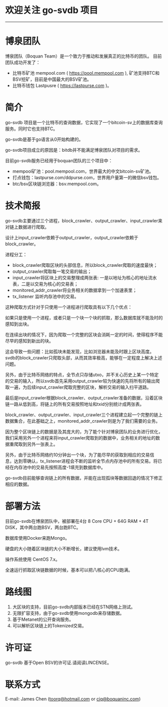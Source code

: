 # 欢迎关注 go-svdb 项目
------

# 博泉团队
  博泉团队（Boquan Team）是一个致力于推动和发展真正的比特币的团队。
  目前团队成功开发了：
  + 比特币矿池 mempool.com ( https://pool.mempool.com ), 矿池支持BTC和BSV挖矿，目前是中国最大的BSV矿池。
  + 比特币钱包 Lastpusre ( https://lastpurse.com )。
  
# 简介
  go-svdb 项目是一个比特币的查询数据，它实现了一个bitcoin-sv上的数据库查询服务。同时它也支持BTC。
  
  go-svdb是基于go语言从0开始构建的。
  
  go-svdb项目成立的原因是：bitdb并不能满足博泉团队对项目的需求。
  
  目前go-svdb服务已经用于boquan团队的三个项目中：
  
  + mempool矿池：pool.mempool.com，世界最大的中文bitcoin-sv矿池。
  + 打点钱包：lastpurse.com/ddpurse.com，世界用户量第一的微信bsv钱包。
  + btc/bsv区块链浏览器：bsv.mempool.com。

# 技术简报
  go-svdb主要通过三个进程，block_crawler、output_crawler、input_crawler来对链上数据进行爬取。

  设计上input_crawler依赖于output_crawler，output_crawler依赖于block_crawler。

  进程分工：
   + block_crawler爬取区块的头部信息，所以block_crawler爬取的速度最快；
   + output_crawler爬取每一笔交易的输出；
   + input_crawler将区块上的交易整理成两张表: 一是以地址为核心的地址流水表，二是以交易为核心的交易表；
   + monitored_addr_crawler将业务相关的数据拿到一个加速表里；
   + tx_listener 监听内存池中的交易。

  这种爬取方式针对于只使用一个进程进行爬取具有以下几个优点：

  如果只是使用一个进程，或者只是一个块一个块的抓取，那么数据库就不能及时的感知到出块。

  在连续出块的情况下，因为爬取一个完整的区块会消耗一定的时间，使得程序不能尽早的感知到新出的块。

  这会导致一些问题：比如孤块未能发现，比如浏览器未能及时跟上区块高度。svdb的block_crawler只爬取头部，从而其效率极高，能够在一定程度上解决上述问题。

  另外，由于比特币网络的特点，全节点只存储utxo，并不关心历史上某一个特定的交易的输入，所以svdb首先采用output_crawler较为快速的先将所有的输出爬取一遍，为后续input_crawler爬取完整的区块，解析交易的输入扫平道路。

  最后是input_crawler根据block_crawler、output_crawler准备的数据，沿着区块链一路从低到高，将链上的所有交易按照地址和txid分别统计成两张表。

  block_crawler、output_crawler、input_crawler三个进程建立起一个完整的链上数据集合，在此基础之上，monitored_addr_crawler则是为了我们需要的业务。

  因为整个区块链上的数据是及其庞大的，为了能个针对博泉团队的业务进行优化，我们采用另外一个进程来将input_crawler爬取到的数据中，业务相关的地址的数据重爬取到另外一张表上。

  另外，由于比特币网络约10分钟出一个块，为了能尽早的获取到相应的交易信息，达到零确认，tx_listener进程会不断的监听全节点内存池中的所有交易。将已经在内存池中的交易先按照高度-1填充到数据库中。

  go-svdb目前能够查询链上的所有数据，并能在出现孤块等数据回退的情况下修正相应的数据。
  
# 部署方法
  目前go-svdb在博泉团队中，被部署在4台 8 Core CPU + 64G RAM + 4T DISK，其中两台跑BSV，两台跑BTC。

  数据库使用Docker来跑Mongo。

  硬盘的大小随着区块链的大小不断增长，建议使用lvm技术。

  操作系统使用 CentOS 7.x。

  全速运行抓取区块链数据的时候，基本可以把八核心的CPU跑满。

# 路线图
  1. 大区块的支持，目前go-svdb内部版本已经在STN网络上测试。
  2. 无限扩容支持，由于go-svdb使用mongodb来存储数据。
  3. 基于Metanet的公开查询服务。
  4. 可以解析区块链上的Tokenized交易。

# 许可证
  go-svdb 基于Open BSV的许可证.请阅读LINCENSE。 

# 联系方式
  E-mail: James Chen (toorq@hotmail.com or cjq@boquaninc.com)